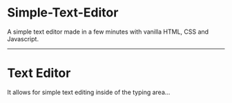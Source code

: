# Simple-Text-Editor
A simple text editor made in a few minutes with vanilla HTML, CSS and Javascript.

<hr>

<h1>Text Editor</h1>

<p>It allows for simple text editing inside of the typing area...</p>
